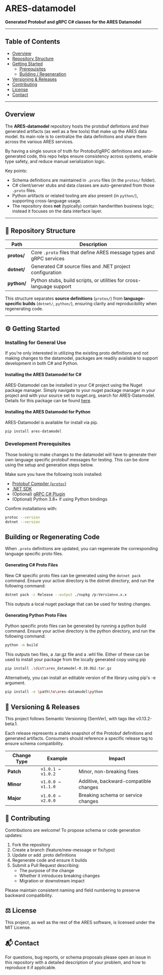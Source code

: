 # ARES-datamodel

**Generated Protobuf and gRPC C# classes for the ARES Datamodel**

---

## Table of Contents

- [Overview](#overview)  
- [Repository Structure](#repository-structure)  
- [Getting Started](#getting-started)  
  - [Prerequisites](#development-prerequisites)  
  - [Building / Regeneration](#building-or-regenerating-code)  
- [Versioning & Releases](#versioning--releases)  
- [Contributing](#contributing)  
- [License](#license)  
- [Contact](#contact)  

---

## Overview

The **ARES-datamodel** repository hosts the protobuf defintions and their generated artifacts (as well as a few tools) that make up the ARES data model. Its main role is to centralize the data definitions and share them across the various ARES services.

By having a single source of truth for Protobuf/gRPC definitions and auto-generated code, this repo helps ensure consistency across systems, enable type safety, and reduce manual serialization logic.

Key points:
- Schema definitions are maintained in `.proto` files (in the `protos/` folder).
- C# client/server stubs and data classes are auto-generated from those `.proto` files.
- Python artifacts or related tooling are also present (in `python/`), supporting cross-language usage.  
- The repository does **not** (typically) contain handwritten business logic; instead it focuses on the data interface layer.

---
<a id="repository-structure"></a>
## 📂 Repository Structure

| Path | Description |
|------|--------------|
| **protos/** | Core `.proto` files that define ARES message types and gRPC services |
| **dotnet/** | Generated C# source files and .NET project configuration |
| **python/** | Python stubs, build scripts, or utilities for cross-language support |

This structure separates **source definitions** (`protos/`) from **language-specific builds** (`dotnet/`, `python/`), ensuring clarity and reproducibility when regenerating code.

---
<a id="getting-started"></a>
## ⚙️ Getting Started

### Installing for General Use
If you're only interested in utilizing the existing proto definitions and not making changes to the datamodel, packages are readily available to support development in both C# and Python.

#### Installing the ARES Datamodel for C#
ARES-Datamodel can be installed in your C# project using the Nuget package manager. Simply navigate to your nuget package manager in your project and with your source set to nuget.org, search for ARES-Datamodel. Details for this package can be found [here](https://www.nuget.org/packages/ARES.Datamodel).

#### Installing the ARES Datamodel for Python
ARES-Datamodel is available for install via pip.
```bash
pip install ares-datamodel
```

### Development Prerequisites
Those looking to make changes to the datamodel will have to generate their own language specific protobuf messages for testing. This can be done using the setup and generation steps below.

Make sure you have the following tools installed:

- [Protobuf Compiler (`protoc`)](https://grpc.io/docs/protoc-installation/)  
- [.NET SDK](https://dotnet.microsoft.com/en-us/download)  
- (Optional) [gRPC C# Plugin](https://grpc.io/docs/languages/csharp/quickstart/)  
- (Optional) Python 3.8+ if using Python bindings  

Confirm installations with:

```bash
protoc --version
dotnet --version
```
<a id="building-or-regenerating-code"></a>
## Building or Regenerating Code
When `.proto` definitions are updated, you can regenerate the corresponding language specific proto files.

#### Generating C# Proto Files
New C# specific proto files can be generated using the `dotnet pack` command. Ensure your active directory is the dotnet directory, and run the following command:
```bash
dotnet pack -c Release --output ./nupkg /p:Version=x.x.x
```
This outputs a local nuget package that can be used for testing changes.

#### Generating Python Proto Files
Python specific proto files can be generated by running a python build command. Ensure your active directory is the python directory, and run the following command:
```bash
python -m build
```

This outputs two files, a .tar.gz file and a .whl file. Either of these can be used to install your package from the locally generated copy using pip
```bash
pip install .\dist\ares_datamodel-0.10.0b2.tar.gz
```
Alternatively, you can install an editable version of the library using pip's -e argument.
```bash
pip install -e \path\to\ares-datamodel\python
```

<a id="versioning--releases"></a>
## 🧩 Versioning & Releases

This project follows Semantic Versioning (SemVer), with tags like v0.13.2-beta.1.

Each release represents a stable snapshot of the Protobuf definitions and generated artifacts.
Consumers should reference a specific release tag to ensure schema compatibility.

| Change Type | Example           | Impact                                |
| ----------- | ----------------- | ------------------------------------- |
| **Patch**   | `v1.0.1 → v1.0.2` | Minor, non-breaking fixes             |
| **Minor**   | `v1.0.0 → v1.1.0` | Additive, backward-compatible changes |
| **Major**   | `v1.0.0 → v2.0.0` | Breaking schema or service changes    |

<a id="contributing"></a>
## 🤝 Contributing
Contributions are welcome! To propose schema or code generation updates:
1. Fork the repository
2. Create a branch (feature/new-message or fix/typo)
3. Update or add .proto definitions
4. Regenerate code and ensure it builds
5. Submit a Pull Request describing:
   - The purpose of the change
   - Whether it introduces breaking changes
   - Migration or downstream impact

Please maintain consistent naming and field numbering to preserve backward compatibility.

<a id="license"></a>
## ⚖️ License
This project, as well as the rest of the ARES software, is licensed under the MIT License.

<a id="contact"></a>
## 📬 Contact
For questions, bug reports, or schema proposals please open an issue in this repository with a detailed description of your problem, and how to reproduce it if applicable.
